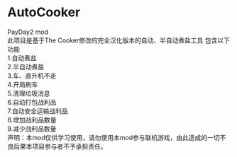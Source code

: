 # AutoCooker
PayDay2 mod  
此项目是基于The Cooker修改的完全汉化版本的自动、半自动煮盐工具
包含以下功能  
1.自动煮盐  
2.半自动煮盐  
3.车、直升机不走  
4.开局刷车  
5.清理垃圾消息  
6.自动打包战利品  
7.自动安全运输战利品  
8.增加战利品数量  
9.减少战利品数量  
声明：本mod仅供学习使用，请勿使用本mod参与联机游戏，由此造成的一切不良后果本项目参与者不予承担责任。
